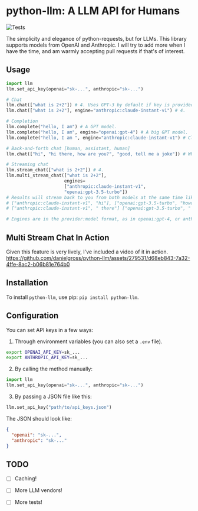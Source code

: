 # python-llm: A LLM API for Humans

![Tests](https://github.com/danielgross/python-llm/actions/workflows/tests.yml/badge.svg)

The simplicity and elegance of python-requests, but for LLMs. This library supports models from OpenAI and Anthropic. I will try to add more when I have the time, and am warmly accepting pull requests if that's of interest.

## Usage

```python
import llm
llm.set_api_key(openai="sk-...", anthropic="sk-...")

# Chat
llm.chat(["what is 2+2"]) # 4. Uses GPT-3 by default if key is provided.
llm.chat(["what is 2+2"], engine="anthropic:claude-instant-v1") # 4.

# Completion
llm.complete("hello, I am") # A GPT model.
llm.complete("hello, I am", engine="openai:gpt-4") # A big GPT model.
llm.complete("hello, I am ", engine="anthropic:claude-instant-v1") # Claude.

# Back-and-forth chat [human, assistant, human]
llm.chat(["hi", "hi there, how are you?", "good, tell me a joke"]) # Why did chicken cross road?

# Streaming chat
llm.stream_chat(["what is 2+2"]) # 4. 
llm.multi_stream_chat(["what is 2+2"], 
                      engines=
                      ["anthropic:claude-instant-v1", 
                      "openai:gpt-3.5-turbo"]) 
# Results will stream back to you from both models at the same time like this:
# ["anthropic:claude-instant-v1", "hi"], ["openai:gpt-3.5-turbo", "howdy"], 
# ["anthropic:claude-instant-v1", " there"] ["openai:gpt-3.5-turbo", " my friend"]

# Engines are in the provider:model format, as in openai:gpt-4, or anthropic:claude-instant-v1.
```

## Multi Stream Chat In Action
Given this feature is very lively, I've included a video of it in action.
https://github.com/danielgross/python-llm/assets/279531/d68eb843-7a32-4ffe-8ac2-b06b81e764b0

## Installation

To install `python-llm`, use pip: ```pip install python-llm```.

## Configuration
You can set API keys in a few ways:
1. Through environment variables (you can also set a `.env` file).
```bash
export OPENAI_API_KEY=sk_...
export ANTHROPIC_API_KEY=sk_...
```
2. By calling the method manually:
```python
import llm
llm.set_api_key(openai="sk-...", anthropic="sk-...")
```
3. By passing a JSON file like this:
```python
llm.set_api_key("path/to/api_keys.json")
```
The JSON should look like:
```json
{
  "openai": "sk-...",
  "anthropic": "sk-..."
}
```

## TODO 
- [ ] Caching! 
- [ ] More LLM vendors!
- [ ] More tests!

